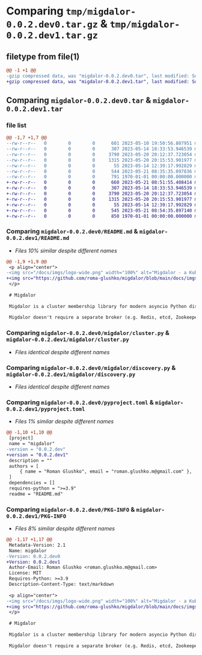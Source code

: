 # Comparing `tmp/migdalor-0.0.2.dev0.tar.gz` & `tmp/migdalor-0.0.2.dev1.tar.gz`

## filetype from file(1)

```diff
@@ -1 +1 @@
-gzip compressed data, was "migdalor-0.0.2.dev0.tar", last modified: Sun May 21 08:35:35 2023, max compression
+gzip compressed data, was "migdalor-0.0.2.dev1.tar", last modified: Sun May 21 08:54:35 2023, max compression
```

## Comparing `migdalor-0.0.2.dev0.tar` & `migdalor-0.0.2.dev1.tar`

### file list

```diff
@@ -1,7 +1,7 @@
--rw-r--r--   0        0        0      601 2023-05-10 19:50:56.807951 migdalor-0.0.2.dev0/README.md
--rw-r--r--   0        0        0      307 2023-05-14 18:33:53.946539 migdalor-0.0.2.dev0/migdalor/__init__.py
--rw-r--r--   0        0        0     3790 2023-05-20 20:12:37.723054 migdalor-0.0.2.dev0/migdalor/cluster.py
--rw-r--r--   0        0        0     1315 2023-05-20 20:15:53.901977 migdalor-0.0.2.dev0/migdalor/discovery.py
--rw-r--r--   0        0        0       55 2023-05-14 12:39:17.992829 migdalor-0.0.2.dev0/migdalor/logger.py
--rw-r--r--   0        0        0      544 2023-05-21 08:35:35.097836 migdalor-0.0.2.dev0/pyproject.toml
--rw-r--r--   0        0        0      791 1970-01-01 00:00:00.000000 migdalor-0.0.2.dev0/PKG-INFO
+-rw-r--r--   0        0        0      660 2023-05-21 08:51:55.408414 migdalor-0.0.2.dev1/README.md
+-rw-r--r--   0        0        0      307 2023-05-14 18:33:53.946539 migdalor-0.0.2.dev1/migdalor/__init__.py
+-rw-r--r--   0        0        0     3790 2023-05-20 20:12:37.723054 migdalor-0.0.2.dev1/migdalor/cluster.py
+-rw-r--r--   0        0        0     1315 2023-05-20 20:15:53.901977 migdalor-0.0.2.dev1/migdalor/discovery.py
+-rw-r--r--   0        0        0       55 2023-05-14 12:39:17.992829 migdalor-0.0.2.dev1/migdalor/logger.py
+-rw-r--r--   0        0        0      545 2023-05-21 08:54:35.897140 migdalor-0.0.2.dev1/pyproject.toml
+-rw-r--r--   0        0        0      850 1970-01-01 00:00:00.000000 migdalor-0.0.2.dev1/PKG-INFO
```

### Comparing `migdalor-0.0.2.dev0/README.md` & `migdalor-0.0.2.dev1/README.md`

 * *Files 10% similar despite different names*

```diff
@@ -1,9 +1,9 @@
 <p align="center">
-<img src="/docs/imgs/logo-wide.png" width="100%" alt="Migdalor - a Kubernetes native cluster management for modern Python>" />
+<img src="https://github.com/roma-glushko/migdalor/blob/main/docs/imgs/logo-wide.png?raw=true" width="100%" alt="Migdalor - a Kubernetes native cluster management for modern Python>" />
 </p>
 
 # Migdalor
 
 Migdalor is a cluster membership library for modern asyncio Python distributed systems.
 
 Migdalor doesn't require a separate broker (e.g. Redis, etcd, Zookeeper, Chabby, etc) to work, but leverage Kubernetes out-of-the-box capabilities
```

### Comparing `migdalor-0.0.2.dev0/migdalor/cluster.py` & `migdalor-0.0.2.dev1/migdalor/cluster.py`

 * *Files identical despite different names*

### Comparing `migdalor-0.0.2.dev0/migdalor/discovery.py` & `migdalor-0.0.2.dev1/migdalor/discovery.py`

 * *Files identical despite different names*

### Comparing `migdalor-0.0.2.dev0/pyproject.toml` & `migdalor-0.0.2.dev1/pyproject.toml`

 * *Files 1% similar despite different names*

```diff
@@ -1,10 +1,10 @@
 [project]
 name = "migdalor"
-version = "0.0.2.dev"
+version = "0.0.2.dev1"
 description = ""
 authors = [
     { name = "Roman Glushko", email = "roman.glushko.m@gmail.com" },
 ]
 dependencies = []
 requires-python = ">=3.9"
 readme = "README.md"
```

### Comparing `migdalor-0.0.2.dev0/PKG-INFO` & `migdalor-0.0.2.dev1/PKG-INFO`

 * *Files 8% similar despite different names*

```diff
@@ -1,17 +1,17 @@
 Metadata-Version: 2.1
 Name: migdalor
-Version: 0.0.2.dev0
+Version: 0.0.2.dev1
 Author-Email: Roman Glushko <roman.glushko.m@gmail.com>
 License: MIT
 Requires-Python: >=3.9
 Description-Content-Type: text/markdown
 
 <p align="center">
-<img src="/docs/imgs/logo-wide.png" width="100%" alt="Migdalor - a Kubernetes native cluster management for modern Python>" />
+<img src="https://github.com/roma-glushko/migdalor/blob/main/docs/imgs/logo-wide.png?raw=true" width="100%" alt="Migdalor - a Kubernetes native cluster management for modern Python>" />
 </p>
 
 # Migdalor
 
 Migdalor is a cluster membership library for modern asyncio Python distributed systems.
 
 Migdalor doesn't require a separate broker (e.g. Redis, etcd, Zookeeper, Chabby, etc) to work, but leverage Kubernetes out-of-the-box capabilities
```

